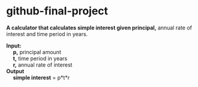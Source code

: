 # github-final-project
**A calculator that calculates simple interest given principal,** annual rate of interest and time period in years.

**Input:** <br>
&emsp; **p,** principal amount <br>
&emsp; **t,** time period in years <br>
&emsp; **r,** annual rate of interest <br>
**Output** <br>
&emsp; **simple interest** = p\*t\*r
